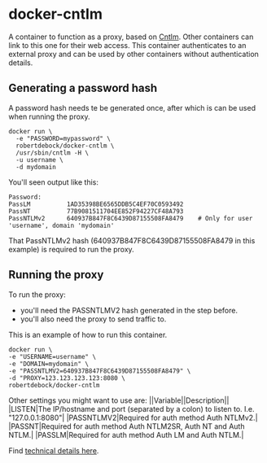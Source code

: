 # docker-cntlm
A container to function as a proxy, based on [Cntlm](http://cntlm.sourceforge.net). Other containers can link to this one for their web access. This container authenticates to an external proxy and can be used by other containers without authentication details.

## Generating a password hash
A password hash needs te be generated once, after which is can be used when running the proxy.

    docker run \
      -e "PASSWORD=mypassword" \
      robertdebock/docker-cntlm \
      /usr/sbin/cntlm -H \
      -u username \
      -d mydomain

You'll seen output like this:

    Password: 
    PassLM          1AD35398BE6565DDB5C4EF70C0593492
    PassNT          77B9081511704EE852F94227CF48A793
    PassNTLMv2      640937B847F8C6439D87155508FA8479    # Only for user 'username', domain 'mydomain'

That PassNTLMv2 hash (640937B847F8C6439D87155508FA8479 in this example) is required to run the proxy.

## Running the proxy
To run the proxy:
- you'll need the PASSNTLMV2 hash generated in the step before.
- you'll also need the proxy to send traffic to.

This is an example of how to run this container.
 
    docker run \
    -e "USERNAME=username" \
    -e "DOMAIN=mydomain" \
    -e "PASSNTLMV2=640937B847F8C6439D87155508FA8479" \
    -d "PROXY=123.123.123.123:8080 \
    robertdebock/docker-cntlm

Other settings you might want to use are:
||Variable||Description||
|LISTEN|The IP/hostname and port (separated by a colon) to listen to. I.e. "127.0.0.1:8080"|
|PASSNTLMV2|Required for auth method Auth NTLMv2.|
|PASSNT|Required for auth method Auth NTLM2SR, Auth NT and Auth NTLM.|
|PASSLM|Required for auth method Auth LM and Auth NTLM.|

Find [technical details here](http://cntlm.sourceforge.net/cntlm_manual.pdf).
